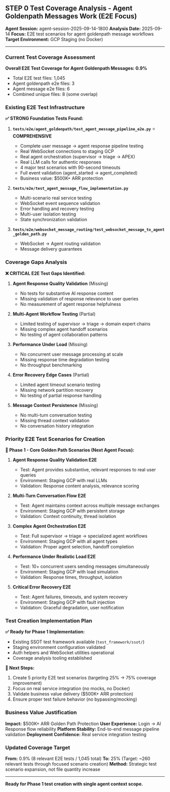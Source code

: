 ## STEP 0 Test Coverage Analysis - Agent Goldenpath Messages Work (E2E Focus)

**Agent Session:** agent-session-2025-09-14-1800
**Analysis Date:** 2025-09-14
**Focus:** E2E test scenarios for agent goldenpath message workflows
**Target Environment:** GCP Staging (no Docker)

---

### Current Test Coverage Assessment

**Overall E2E Test Coverage for Agent Goldenpath Messages: 0.9%**
- Total E2E test files: 1,045
- Agent goldenpath e2e files: 3
- Agent message e2e files: 6
- Combined unique files: 8 (some overlap)

### Existing E2E Test Infrastructure

**✅ STRONG Foundation Tests Found:**

1. **`tests/e2e/agent_goldenpath/test_agent_message_pipeline_e2e.py`** ⭐ **COMPREHENSIVE**
   - Complete user message → agent response pipeline testing
   - Real WebSocket connections to staging GCP
   - Real agent orchestration (supervisor → triage → APEX)
   - Real LLM calls for authentic responses
   - 4 major test scenarios with 90-second timeouts
   - Full event validation (agent_started → agent_completed)
   - Business value: $500K+ ARR protection

2. **`tests/e2e/test_agent_message_flow_implementation.py`**
   - Multi-scenario real service testing
   - WebSocket event sequence validation
   - Error handling and recovery testing
   - Multi-user isolation testing
   - State synchronization validation

3. **`tests/e2e/websocket_message_routing/test_websocket_message_to_agent_golden_path.py`**
   - WebSocket → Agent routing validation
   - Message delivery guarantees

### Coverage Gaps Analysis

**❌ CRITICAL E2E Test Gaps Identified:**

1. **Agent Response Quality Validation** (Missing)
   - No tests for substantive AI response content
   - Missing validation of response relevance to user queries
   - No measurement of agent response helpfulness

2. **Multi-Agent Workflow Testing** (Partial)
   - Limited testing of supervisor → triage → domain expert chains
   - Missing complex agent handoff scenarios
   - No testing of agent collaboration patterns

3. **Performance Under Load** (Missing)
   - No concurrent user message processing at scale
   - Missing response time degradation testing
   - No throughput benchmarking

4. **Error Recovery Edge Cases** (Partial)
   - Limited agent timeout scenario testing
   - Missing network partition recovery
   - No testing of partial response handling

5. **Message Context Persistence** (Missing)
   - No multi-turn conversation testing
   - Missing thread context validation
   - No conversation history integration

### Priority E2E Test Scenarios for Creation

**🎯 Phase 1 - Core Golden Path Scenarios (Next Agent Focus):**

1. **Agent Response Quality Validation E2E**
   - Test: Agent provides substantive, relevant responses to real user queries
   - Environment: Staging GCP with real LLMs
   - Validation: Response content analysis, relevance scoring

2. **Multi-Turn Conversation Flow E2E**
   - Test: Agent maintains context across multiple message exchanges
   - Environment: Staging GCP with persistent storage
   - Validation: Context continuity, thread isolation

3. **Complex Agent Orchestration E2E**
   - Test: Full supervisor → triage → specialized agent workflows
   - Environment: Staging GCP with all agent types
   - Validation: Proper agent selection, handoff completion

4. **Performance Under Realistic Load E2E**
   - Test: 10+ concurrent users sending messages simultaneously
   - Environment: Staging GCP with load simulation
   - Validation: Response times, throughput, isolation

5. **Critical Error Recovery E2E**
   - Test: Agent failures, timeouts, and system recovery
   - Environment: Staging GCP with fault injection
   - Validation: Graceful degradation, user notification

### Test Creation Implementation Plan

**✅ Ready for Phase 1 Implementation:**
- Existing SSOT test framework available (`test_framework/ssot/`)
- Staging environment configuration validated
- Auth helpers and WebSocket utilities operational
- Coverage analysis tooling established

**🔄 Next Steps:**
1. Create 5 priority E2E test scenarios (targeting 25% → 75% coverage improvement)
2. Focus on real service integration (no mocks, no Docker)
3. Validate business value delivery ($500K+ ARR protection)
4. Ensure proper test failure behavior (no bypassing/mocking)

### Business Value Justification

**Impact:** $500K+ ARR Golden Path Protection
**User Experience:** Login → AI Response flow reliability
**Platform Stability:** End-to-end message pipeline validation
**Deployment Confidence:** Real service integration testing

### Updated Coverage Target

**From:** 0.9% (8 relevant E2E tests / 1,045 total)
**To:** 25% (Target: ~260 relevant tests through focused scenario creation)
**Method:** Strategic test scenario expansion, not file quantity increase

---
**Ready for Phase 1 test creation with single agent context scope.**